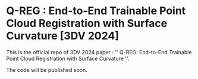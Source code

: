 # Q-REG : End-to-End Trainable Point Cloud Registration with Surface Curvature [3DV 2024]
This is the official repo of 3DV 2024 paper : '' Q-REG: End-to-End Trainable Point Cloud Registration with Surface Curvature ''.

The code will be published soon.
